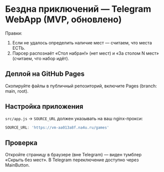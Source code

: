 # Бездна приключений — Telegram WebApp (MVP, обновлено)
Правки:
1) Если не удалось определить наличие мест — считаем, что места ЕСТЬ.
2) Парсер распознаёт «Стол набран!» (нет мест) и «За столом N мест» (считаем, что набор идёт).

## Деплой на GitHub Pages
Скопируйте файлы в публичный репозиторий, включите Pages (branch: main, root).

## Настройка приложения
`src/app.js` → `SOURCE_URL` должен указывать на ваш nginx-прокси:
```js
SOURCE_URL: 'https://vm-aa013a8f.na4u.ru/games'
```

## Проверка
Откройте страницу в браузере (вне Telegram) — виден тумблер «Скрыть без мест». В Telegram переключение доступно через MainButton.
